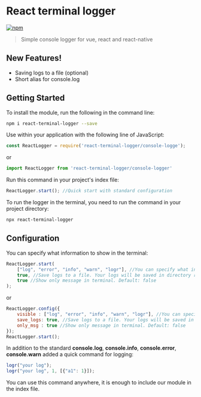 # React terminal logger
[![npm](https://img.shields.io/npm/v/github-buttons)](https://www.npmjs.com/package/react-terminal-logger)
> Simple console logger for vue, react and react-native

## New Features!
 - Saving logs to a file (optional)
 - Short alias for console.log
 
## Getting Started
To install the module, run the following in the command line:
```bash
npm i react-terminal-logger --save
```
Use within your application with the following line of JavaScript:
```js
const ReactLogger = require('react-terminal-logger/console-logge');
```
or
```js
import ReactLogger from 'react-terminal-logger/console-logger'
```
Run this command in your project's index file:
```js
ReactLogger.start(); //Quick start with standard configuration
```
To run the logger in the terminal, you need to run the command in your project directory:
```bash
npx react-terminal-logger
```
## Configuration
You can specify what information to show in the terminal:
```js
ReactLogger.start(
    ["log", "error", "info", "warn", "logr"], //You can specify what information to show in the terminal
    true, //Save logs to a file. Your logs will be saved in directory react-logger-logs Default: false
    true //Show only message in terminal. Default: false
);
```
or 
```js
ReactLogger.config({
    visible : ["log", "error", "info", "warn", "logr"], //You can specify what information to show in the terminal
    save_logs: true, //Save logs to a file. Your logs will be saved in directory react-logger-logs Default: false
    only_msg : true //Show only message in terminal. Default: false
});
ReactLogger.start();
```
In addition to the standard **console.log**, **console.info**, **console.error**, **console.warn** added a quick command for logging:
```js
logr("your log");
logr("your log", 1, [{"a1": 1}]);
```
You can use this command anywhere, it is enough to include our module in the index file.

